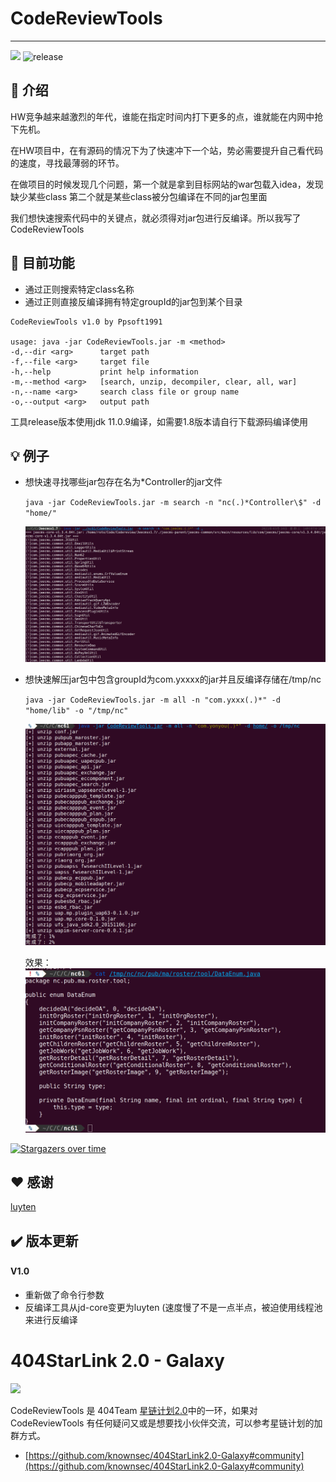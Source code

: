 # CodeReviewTools 

---
![](https://img.shields.io/badge/Language-Java-blue)
![release](https://img.shields.io/badge/release-v1.0-red.svg?style=flat-square)

## 🎉 介绍

HW竞争越来越激烈的年代，谁能在指定时间内打下更多的点，谁就能在内网中抢下先机。

在HW项目中，在有源码的情况下为了快速冲下一个站，势必需要提升自己看代码的速度，寻找最薄弱的环节。

在做项目的时候发现几个问题，第一个就是拿到目标网站的war包载入idea，发现缺少某些class
第二个就是某些class被分包编译在不同的jar包里面

我们想快速搜索代码中的关键点，就必须得对jar包进行反编译。所以我写了CodeReviewTools

## 🍭 目前功能

- 通过正则搜索特定class名称
- 通过正则直接反编译拥有特定groupId的jar包到某个目录

```
CodeReviewTools v1.0 by Ppsoft1991

usage: java -jar CodeReviewTools.jar -m <method>
-d,--dir <arg>      target path
-f,--file <arg>     target file
-h,--help           print help information
-m,--method <arg>   [search, unzip, decompiler, clear, all, war]
-n,--name <arg>     search class file or group name
-o,--output <arg>   output path
```


工具release版本使用jdk 11.0.9编译，如需要1.8版本请自行下载源码编译使用

## 💡 例子
- 想快速寻找哪些jar包存在名为*Controller的jar文件

    ```java -jar CodeReviewTools.jar -m search -n "nc(.)*Controller\$" -d "home/"```

    ![](pic/2021-03-10_14-07.png)

- 想快速解压jar包中包含groupId为com.yxxxx的jar并且反编译存储在/tmp/nc

    ```java -jar CodeReviewTools.jar -m all -n "com.yxxx(.)*" -d "home/lib" -o "/tmp/nc" ```
    
    ![](pic/2021-03-10_13-54.png)

    效果：
    ![](pic/2021-03-10_14-17.png)

[![Stargazers over time](https://starchart.cc/Ppsoft1991/CodeReviewTools.svg)](https://starchart.cc/Ppsoft1991/CodeReviewTools)

  
## ❤️ 感谢

[luyten](https://github.com/deathmarine/Luyten)



## ✔️ 版本更新

#### V1.0

- 重新做了命令行参数
- 反编译工具从jd-core变更为luyten (速度慢了不是一点半点，被迫使用线程池来进行反编译

# 404StarLink 2.0 - Galaxy
![](https://github.com/knownsec/404StarLink-Project/raw/master/logo.png)

CodeReviewTools 是 404Team [星链计划2.0](https://github.com/knownsec/404StarLink2.0-Galaxy)中的一环，如果对CodeReviewTools 有任何疑问又或是想要找小伙伴交流，可以参考星链计划的加群方式。

- [https://github.com/knownsec/404StarLink2.0-Galaxy#community](https://github.com/knownsec/404StarLink2.0-Galaxy#community)